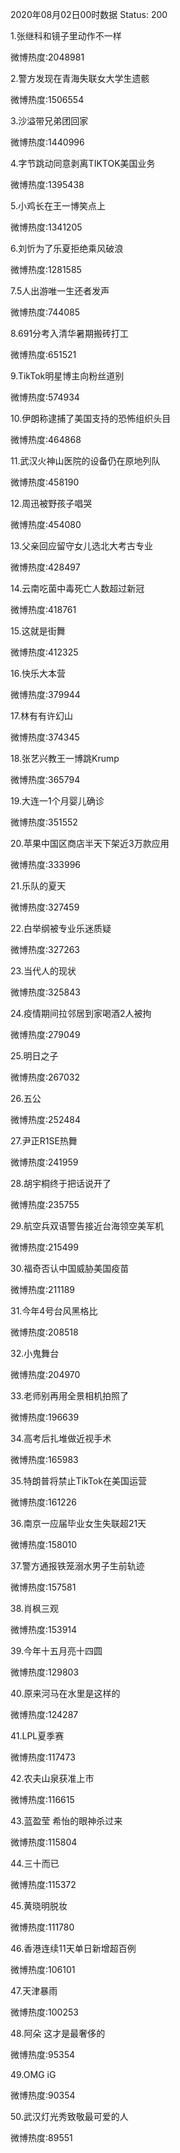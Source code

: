 2020年08月02日00时数据
Status: 200

1.张继科和镜子里动作不一样

微博热度:2048981

2.警方发现在青海失联女大学生遗骸

微博热度:1506554

3.沙溢带兄弟团回家

微博热度:1440996

4.字节跳动同意剥离TIKTOK美国业务

微博热度:1395438

5.小鸡长在王一博笑点上

微博热度:1341205

6.刘忻为了乐夏拒绝乘风破浪

微博热度:1281585

7.5人出游唯一生还者发声

微博热度:744085

8.691分考入清华暑期搬砖打工

微博热度:651521

9.TikTok明星博主向粉丝道别

微博热度:574934

10.伊朗称逮捕了美国支持的恐怖组织头目

微博热度:464868

11.武汉火神山医院的设备仍在原地列队

微博热度:458190

12.周迅被野孩子唱哭

微博热度:454080

13.父亲回应留守女儿选北大考古专业

微博热度:428497

14.云南吃菌中毒死亡人数超过新冠

微博热度:418761

15.这就是街舞

微博热度:412325

16.快乐大本营

微博热度:379944

17.林有有许幻山

微博热度:374345

18.张艺兴教王一博跳Krump

微博热度:365794

19.大连一1个月婴儿确诊

微博热度:351552

20.苹果中国区商店半天下架近3万款应用

微博热度:333996

21.乐队的夏天

微博热度:327459

22.白举纲被专业乐迷质疑

微博热度:327263

23.当代人的现状

微博热度:325843

24.疫情期间拉邻居到家喝酒2人被拘

微博热度:279049

25.明日之子

微博热度:267032

26.五公

微博热度:252484

27.尹正R1SE热舞

微博热度:241959

28.胡宇桐终于把话说开了

微博热度:235755

29.航空兵双语警告接近台海领空美军机

微博热度:215499

30.福奇否认中国威胁美国疫苗

微博热度:211189

31.今年4号台风黑格比

微博热度:208518

32.小鬼舞台

微博热度:204970

33.老师别再用全景相机拍照了

微博热度:196639

34.高考后扎堆做近视手术

微博热度:165983

35.特朗普将禁止TikTok在美国运营

微博热度:161226

36.南京一应届毕业女生失联超21天

微博热度:158010

37.警方通报铁笼溺水男子生前轨迹

微博热度:157581

38.肖枫三观

微博热度:153914

39.今年十五月亮十四圆

微博热度:129803

40.原来河马在水里是这样的

微博热度:124287

41.LPL夏季赛

微博热度:117473

42.农夫山泉获准上市

微博热度:116615

43.蓝盈莹 希怡的眼神杀过来

微博热度:115804

44.三十而已

微博热度:115372

45.黄晓明脱妆

微博热度:111780

46.香港连续11天单日新增超百例

微博热度:106101

47.天津暴雨

微博热度:100253

48.阿朵 这才是最奢侈的

微博热度:95354

49.OMG iG

微博热度:90354

50.武汉灯光秀致敬最可爱的人

微博热度:89551

